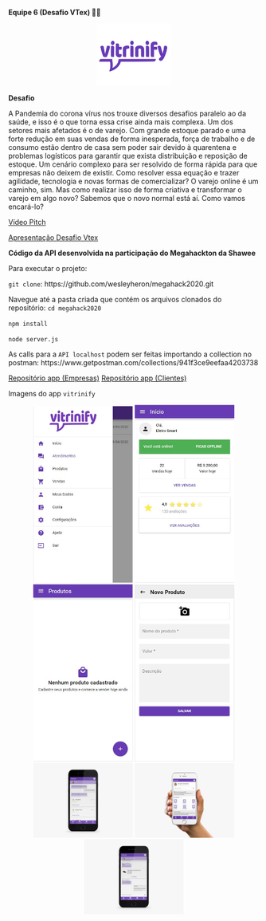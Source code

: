 
<strong>Equipe 6 (Desafio VTex) 🚀🚀 </strong>
<p align="center">
    <img width="150px" heigth="150px;" src="./app/config/img/vitrinify.png">
</p>
<strong>Desafio</strong>
<p>A Pandemia do corona vírus nos trouxe diversos desafios paralelo ao da saúde, e isso é o
que torna essa crise ainda mais complexa.
Um dos setores mais afetados é o de varejo. Com grande estoque parado e uma forte
redução em suas vendas de forma inesperada, força de trabalho e de consumo estão dentro
de casa sem poder sair devido à quarentena e problemas logísticos para garantir que exista
distribuição e reposição de estoque. Um cenário complexo para ser resolvido de forma
rápida para que empresas não deixem de existir.
Como resolver essa equação e trazer agilidade, tecnologia e novas formas de comercializar?
O varejo online é um caminho, sim. Mas como realizar isso de forma criativa e transformar o
varejo em algo novo? Sabemos que o novo normal está aí. Como vamos encará-lo?</p>

<p><a href="https://www.youtube.com/watch?v=vczwJG79xR0&feature=youtu.be">Vídeo Pitch</a></p>
<p><a href="https://docs.google.com/presentation/d/1MrwMVVah3dfglik2Re8RXUDxUNZEzLzppvW3nkC5TCI/edit#slide=id.gc6f80d1ff_0_0">Apresentação Desafio Vtex</a></p>

<strong>Código da API desenvolvida na participação do Megahackton da Shawee</strong>
<p>Para executar o projeto: </p>
<p><code>git clone</code>: https://github.com/wesleyheron/megahack2020.git</p>
<p>Navegue até a pasta criada que contém os arquivos clonados do repositório: <code>cd megahack2020</code></p>
<p><code>npm install</code></p>
<p><code>node server.js</code></p>
<p>As calls para a <code>API localhost</code> podem ser feitas importando a collection no postman: https://www.getpostman.com/collections/941f3ce9eefaa4203738</p>

<a href="https://github.com/alissonmartineli/vitrinify-empresas">Repositório app (Empresas)</a>
<a href="https://github.com/alissonmartineli/vitrinify-app">Repositório app (Clientes)</a>

<p>Imagens do app <code>vitrinify</code></p>
<p align="center">
<img width="200px" heigth="260px;" src="./app/config/img/1.jpeg"/> 
<img width="200px" heigth="260px;" src="./app/config/img/2.jpeg"/> 
<img width="200px" heigth="260px;" src="./app/config/img/3.jpeg"/>
<img width="200px" heigth="260px;" src="./app/config/img/4.jpeg"/>
<img width="200px" heigth="260px;" src="./app/config/img/5.jpeg"/>
<img width="200px" heigth="260px;" src="./app/config/img/6.jpeg"/>
<img width="200px" heigth="260px;" src="./app/config/img/7.jpeg"/>
</p>
